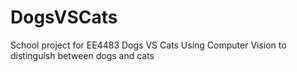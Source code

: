 # DogsVSCats

School project for EE4483 Dogs VS Cats
Using Computer Vision to distinguish between dogs and cats

